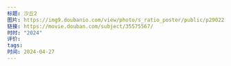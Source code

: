 ```yaml
---
标题: 沙丘2
图片: https://img9.doubanio.com/view/photo/s_ratio_poster/public/p2902227445.webp
链接: https://movie.douban.com/subject/35575567/
时时: "2024"
评价: 
tags: 
时间: 2024-04-27
---
```


